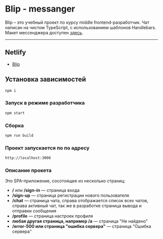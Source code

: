 # Blip - messanger

Blip – это учебный проект по курсу middle frontend-разработчик. Чат написан на чистом TypeScript, с использованием шаблонов Handlebars. Макет мессенджера доступен [здесь](<https://www.figma.com/design/77WI5evsOvhJ9quzsnpPOy/Chat_external_link-(Copy)?node-id=0-1&p=f&t=NAcIR5bPCp7cBiiw-0>).

---

## Netlify

- [Blip](https://blip-chat.netlify.app/)

## Установка зависимостей

```sh
npm i
```

### Запуск в режиме разработчика

```sh
npm start
```

### Сборка

```sh
npm run build
```

### Проект запускается по по адресу

```sh
http://localhost:3000
```

### Описание прокета

Это SPA-приложение, сосотоящее из несколько страниц:

- **/** или **/sign-in** — страница входа
- **/sign-up** — страница регистрации нового пользователя
- **/chat** — страница чата, справа отображается список всех чатов, справа активный чат, так же в разработке страница вывода и отправки сообщения
- **/profile** — страница настроек профиля
- **любая другая страница, например /a** — страница "Не найдено"
- **/error-500 или страница "ошибка сервера"** — страница "Ошибка сервера"
